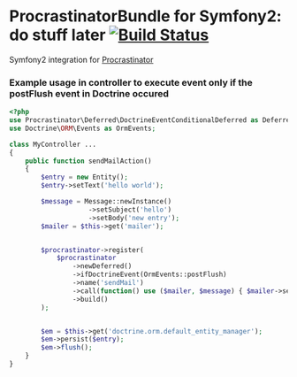 # ProcrastinatorBundle for Symfony2: do stuff later [![Build Status](https://secure.travis-ci.org/lstrojny/ProcrastinatorBundle.png)](http://travis-ci.org/lstrojny/ProcrastinatorBundle)

Symfony2 integration for [Procrastinator](https://github.com/lstrojny/Procrastinator)

### Example usage in controller to execute event only if the postFlush event in Doctrine occured
```php
<?php
use Procrastinator\Deferred\DoctrineEventConditionalDeferred as Deferred;
use Doctrine\ORM\Events as OrmEvents;

class MyController ...
{
    public function sendMailAction()
    {
        $entry = new Entity();
        $entry->setText('hello world');

        $message = Message::newInstance()
                    ->setSubject('hello')
                    ->setBody('new entry');
        $mailer = $this->get('mailer');


        $procrastinator->register(
            $procrastinator
                ->newDeferred()
                ->ifDoctrineEvent(OrmEvents::postFlush)
                ->name('sendMail')
                ->call(function() use ($mailer, $message) { $mailer->send($message); })
                ->build()
        );


        $em = $this->get('doctrine.orm.default_entity_manager');
        $em->persist($entry);
        $em->flush();
    }
}
```
